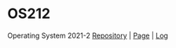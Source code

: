 # OS212
Operating System 2021-2
[Repository](https://github.com/ezekielnicholas/OS212) | [Page](https://ezekielnicholas.github.io/OS212/) | [Log](https://github.com/ezekielnicholas/OS212/blob/master/TXT/mylog.txt)
